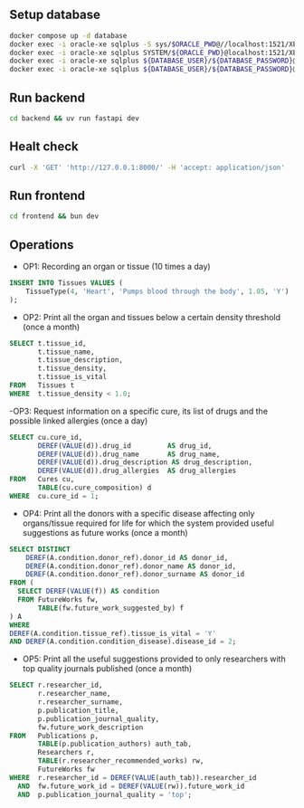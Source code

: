 

## Setup database

```bash
docker compose up -d database
docker exec -i oracle-xe sqlplus -S sys/$ORACLE_PWD@//localhost:1521/XEPDB1 as sysdba  <<< 'CREATE USER '$DATABASE_USER' IDENTIFIED BY "'$DATABASE_PASSWORD'" DEFAULT TABLESPACE users TEMPORARY TABLESPACE temp QUOTA UNLIMITED ON users PROFILE DEFAULT ACCOUNT UNLOCK;'
docker exec -i oracle-xe sqlplus SYSTEM/${ORACLE_PWD}@localhost:1521/XEPDB1 @/dev/stdin < scripts/setup.sql
docker exec -i oracle-xe sqlplus ${DATABASE_USER}/${DATABASE_PASSWORD}@localhost:1521/XEPDB1 @/dev/stdin < scripts/schema.sql
docker exec -i oracle-xe sqlplus ${DATABASE_USER}/${DATABASE_PASSWORD}@localhost:1521/XEPDB1 < scripts/populate.sql
```


## Run backend
```bash
cd backend && uv run fastapi dev
```

## Healt check
```bash
curl -X 'GET' 'http://127.0.0.1:8000/' -H 'accept: application/json'
```

## Run frontend
```bash
cd frontend && bun dev
```

## Operations


- OP1: Recording an organ or tissue (10 times a day)
```sql
INSERT INTO Tissues VALUES (
    TissueType(4, 'Heart', 'Pumps blood through the body', 1.05, 'Y')
);
```

- OP2: Print all the organ and tissues below a certain density threshold (once a month)
```sql
SELECT t.tissue_id,
       t.tissue_name,
       t.tissue_description,
       t.tissue_density,
       t.tissue_is_vital
FROM   Tissues t
WHERE  t.tissue_density < 1.0;
```

-OP3: Request information on a specific cure, its list of drugs and the possible linked allergies (once a day)
```sql
SELECT cu.cure_id,
       DEREF(VALUE(d)).drug_id         AS drug_id,
       DEREF(VALUE(d)).drug_name       AS drug_name,
       DEREF(VALUE(d)).drug_description AS drug_description,
       DEREF(VALUE(d)).drug_allergies  AS drug_allergies
FROM   Cures cu,
       TABLE(cu.cure_composition) d
WHERE  cu.cure_id = 1;
```

- OP4: Print all the donors with a specific disease affecting only organs/tissue required for life for which the system
provided useful suggestions as future works (once a month)

```sql
SELECT DISTINCT
    DEREF(A.condition.donor_ref).donor_id AS donor_id,
    DEREF(A.condition.donor_ref).donor_name AS donor_id,
    DEREF(A.condition.donor_ref).donor_surname AS donor_id
FROM (
  SELECT DEREF(VALUE(f)) AS condition
  FROM FutureWorks fw,
       TABLE(fw.future_work_suggested_by) f
) A
WHERE
DEREF(A.condition.tissue_ref).tissue_is_vital = 'Y'
AND DEREF(A.condition.condition_disease).disease_id = 2;
```


- OP5: Print all the useful suggestions provided to only researchers with top quality journals published (once a month)
```sql
SELECT r.researcher_id,
       r.researcher_name,
       r.researcher_surname,
       p.publication_title,
       p.publication_journal_quality,
       fw.future_work_description
FROM   Publications p,
       TABLE(p.publication_authors) auth_tab,
       Researchers r,
       TABLE(r.researcher_recommended_works) rw,
       FutureWorks fw
WHERE  r.researcher_id = DEREF(VALUE(auth_tab)).researcher_id
  AND  fw.future_work_id = DEREF(VALUE(rw)).future_work_id
  AND  p.publication_journal_quality = 'top';
```